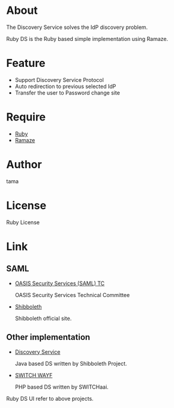 # About

The Discovery Service solves the IdP discovery problem.

Ruby DS is the Ruby based simple implementation using Ramaze.

# Feature

* Support Discovery Service Protocol
* Auto redirection to previous selected IdP
* Transfer the user to Password change site

# Require

* [Ruby](http://www.ruby-lang.org/)
* [Ramaze](http://ramaze.net/)

# Author

tama

# License

Ruby License

# Link

## SAML

* [OASIS Security Services (SAML) TC](http://www.oasis-open.org/committees/tc_home.php?wg_abbrev=security)

  OASIS Security Services Technical Committee

* [Shibboleth](http://shibboleth.internet2.edu/)

  Shibboleth official site.

## Other implementation

* [Discovery Service](https://spaces.internet2.edu/display/SHIB2/DiscoveryService)

  Java based DS written by Shibboleth Project.

* [SWITCH WAYF](http://www.switch.ch/aai/wayf/)

  PHP based DS written by SWITCHaai.

Ruby DS UI refer to above projects.
